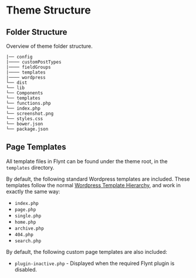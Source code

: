 # Theme Structure

## Folder Structure

Overview of theme folder structure.

```
|── config
|──── customPostTypes
|──── fieldGroups
|──── templates
|──── wordpress
└── dist
└── lib
└── Components
└── templates
└── functions.php
└── index.php
└── screenshot.png
└── styles.css
└── bower.json
└── package.json
```

## Page Templates
All template files in Flynt can be found under the theme root, in the `templates` directory.

By default, the following standard Wordpress templates are included. These templates follow the normal [Wordpress Template Hierarchy](https://developer.wordpress.org/themes/basics/template-hierarchy/), and work in exactly the same way:
- `index.php`
- `page.php`
- `single.php`
- `home.php`
- `archive.php`
- `404.php`
- `search.php`

By default, the following custom page templates are also included:
- `plugin-inactive.php` - Displayed when the required Flynt plugin is disabled.
